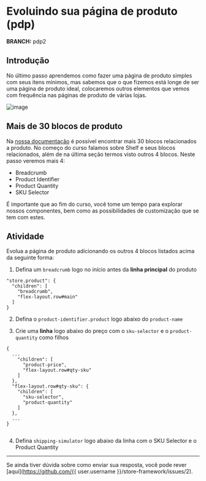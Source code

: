 # Evoluindo sua página de produto (pdp)

**BRANCH:** pdp2

## Introdução

No último passo aprendemos como fazer uma página de produto simples com seus itens mínimos, mas sabemos que o que fizemos está longe de ser uma página de produto ideal, colocaremos outros elementos que vemos com frequência nas páginas de produto de várias lojas.

![image](https://user-images.githubusercontent.com/18701182/69391258-002e4b00-0cb1-11ea-901f-f69d9c0b3062.png)

## Mais de 30 blocos de produto

Na [nossa documentação](https://vtex.io/docs/components/product-related) é possível encontrar mais 30 blocos relacionados a produto. No começo do curso falamos sobre Shelf e seus blocos relacionados, além de na última seção termos visto outros 4 blocos. Neste passo veremos mais 4: 

- Breadcrumb
- Product Identifier
- Product Quantity
- SKU Selector

É importante que ao fim do curso, você tome um tempo para explorar nossos componentes, bem como as possibilidades de customização que se tem com estes. 

## Atividade

Evolua a página de produto adicionando os outros 4 blocos listados acima da seguinte forma:

1. Defina um `breadcrumb` logo no início antes da **linha principal** do produto

```
"store.product": {
  "children": [
    "breadcrumb",
    "flex-layout.row#main"
  ]
}
```

2. Defina o `product-identifier.product` logo abaixo do `product-name`

3. Crie uma **linha** logo abaixo do preço com o `sku-selector` e o `product-quantity` como filhos

```
{
  ...
    "children": [ 
      "product-price",
      "flex-layout.row#qty-sku"
    ]
  },
  "flex-layout.row#qty-sku": { 
    "children": [
      "sku-selector",
      "product-quantity"
    ]
  },
  ...
}


```

4. Defina `shipping-simulator` logo abaixo da linha com o SKU Selector e o Product Quantity

----

Se ainda tiver dúvida sobre como enviar sua resposta, você pode rever [aqui](https://github.com/{{ user.username }}/store-framework/issues/2).